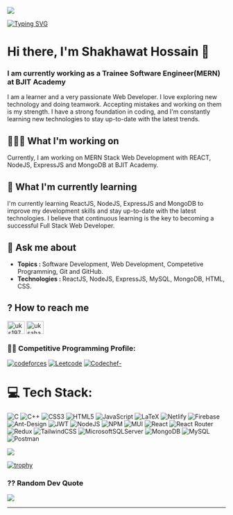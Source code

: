 ![](https://img.freepik.com/free-vector/development-typographic-header-presenting-content-web-pages-website-layout-composition-color-development-idea-computer-technology-flat-vector-illustration_613284-2493.jpg?w=2000&t=st=1692281384~exp=1692281984~hmac=41f0592a31232aa1e29b4bf409b354898c5de669e0a0f1476c6354447f130caa)

[![Typing SVG](https://readme-typing-svg.demolab.com?font=Fira+Code&pause=500&color=F70E0E¢er=true&vCenter=true&height=40&lines=Competitive+Programmer;Full+Stack+Software+Engineer)](https://git.io/typing-svg)

<h1>Hi there, I'm Shakhawat Hossain 👋</h1>
<h3 align="left">I am currently working as a Trainee Software Engineer(MERN) at BJIT Academy</h3>

I am a learner and a very passionate Web Developer. I love exploring new technology and doing teamwork. Accepting mistakes and working on them is my strength. I have a strong foundation in coding, and I'm constantly learning new technologies to stay up-to-date with the latest trends.

## 👨🏽‍💻 What I'm working on
Currently, I am working on MERN Stack Web Development with REACT, NodeJS, ExpressJS and MongoDB at BJIT Academy.

## 🧠 What I'm currently learning
I'm currently learning ReactJS, NodeJS, ExpressJS and MongoDB to improve my development skills and stay up-to-date with the latest technologies. I believe that continuous learning is the key to becoming a successful Full Stack Web Developer.

## 💬 Ask me about
- <b>Topics : </b> Software Development, Web Development, Competetive Programming, Git and GitHub.
- <b>Technologies : </b>ReactJS, NodeJS, ExpressJS, MySQL, MongoDB, HTML, CSS.

## ? How to reach me
<p align="left">
<a href="www.linkedin.com/in/shakhawat-hossain-shihab" target="blank"><img align="center" src="https://raw.githubusercontent.com/rahuldkjain/github-profile-readme-generator/master/src/images/icons/Social/linked-in-alt.svg" alt="uks1977" height="30" width="40" /></a>
<a href="https://web.facebook.com/shakhawathossain.shihab/" target="blank"><img align="center" src="https://raw.githubusercontent.com/rahuldkjain/github-profile-readme-generator/master/src/images/icons/Social/facebook.svg" alt="uksaha" height="30" width="40" /></a>


### 🧑‍💻 Competitive Programming Profile:
[![codeforces](https://img.shields.io/badge/codeforces-1c97d3?logo=codeforces&logoColor=white)](https://codeforces.com/profile/SHAKHAWAT_SHIHAB)  [![Leetcode](https://img.shields.io/badge/Leetcode-ff8a00?logo=leetcode&logoColor=white)](https://leetcode.com/shakhawat_shihab/) [![Codechef-](https://img.shields.io/badge/Codechef-be6530?logo=codechef&logoColor=white)](https://www.codechef.com/users/shakhawat_cse)<br/>


# 💻 Tech Stack:
![C](https://img.shields.io/badge/c-%2300599C.svg?style=for-the-badge&logo=c&logoColor=white) ![C++](https://img.shields.io/badge/c++-%2300599C.svg?style=for-the-badge&logo=c%2B%2B&logoColor=white) ![CSS3](https://img.shields.io/badge/css3-%231572B6.svg?style=for-the-badge&logo=css3&logoColor=white) ![HTML5](https://img.shields.io/badge/html5-%23E34F26.svg?style=for-the-badge&logo=html5&logoColor=white) ![JavaScript](https://img.shields.io/badge/javascript-%23323330.svg?style=for-the-badge&logo=javascript&logoColor=%23F7DF1E) ![LaTeX](https://img.shields.io/badge/latex-%23008080.svg?style=for-the-badge&logo=latex&logoColor=white)  ![Netlify](https://img.shields.io/badge/netlify-%23000000.svg?style=for-the-badge&logo=netlify&logoColor=#00C7B7)  ![Firebase](https://img.shields.io/badge/firebase-%23039BE5.svg?style=for-the-badge&logo=firebase) ![Ant-Design](https://img.shields.io/badge/-AntDesign-%230170FE?style=for-the-badge&logo=ant-design&logoColor=white) ![JWT](https://img.shields.io/badge/JWT-black?style=for-the-badge&logo=JSON%20web%20tokens) ![NodeJS](https://img.shields.io/badge/node.js-6DA55F?style=for-the-badge&logo=node.js&logoColor=white)  ![NPM](https://img.shields.io/badge/NPM-%23000000.svg?style=for-the-badge&logo=npm&logoColor=white) ![MUI](https://img.shields.io/badge/MUI-%230081CB.svg?style=for-the-badge&logo=material-ui&logoColor=white)  ![React](https://img.shields.io/badge/react-%2320232a.svg?style=for-the-badge&logo=react&logoColor=%2361DAFB) ![React Router](https://img.shields.io/badge/React_Router-CA4245?style=for-the-badge&logo=react-router&logoColor=white) ![Redux](https://img.shields.io/badge/redux-%23593d88.svg?style=for-the-badge&logo=redux&logoColor=white)  ![TailwindCSS](https://img.shields.io/badge/tailwindcss-%2338B2AC.svg?style=for-the-badge&logo=tailwind-css&logoColor=white) ![MicrosoftSQLServer](https://img.shields.io/badge/Microsoft%20SQL%20Sever-CC2927?style=for-the-badge&logo=microsoft%20sql%20server&logoColor=white) ![MongoDB](https://img.shields.io/badge/MongoDB-%234ea94b.svg?style=for-the-badge&logo=mongodb&logoColor=white) ![MySQL](https://img.shields.io/badge/mysql-%2300f.svg?style=for-the-badge&logo=mysql&logoColor=white)  ![Postman](https://img.shields.io/badge/Postman-FF6C37?style=for-the-badge&logo=postman&logoColor=white) 

[![](https://visitcount.itsvg.in/api?id=shakhawat-hossain-bjit&icon=7&color=4)](https://visitcount.itsvg.in)

[![trophy](https://github-profile-trophy.vercel.app/?username=shakhawat-hossain-bjit&theme=dark_lover&no-bg=true&no-frame=true&layout=compact)](https://github.com/ryo-ma/github-profile-trophy)


### ?? Random Dev Quote
![](https://quotes-github-readme.vercel.app/api?type=horizontal&theme=dark)

---

<!-- Proudly created with GPRM ( https://gprm.itsvg.in ) -->
